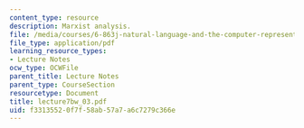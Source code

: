 ```yaml
---
content_type: resource
description: Marxist analysis.
file: /media/courses/6-863j-natural-language-and-the-computer-representation-of-knowledge-spring-2003/f33135520f7f58ab57a7a6c7279c366e_lecture7bw_03.pdf
file_type: application/pdf
learning_resource_types:
- Lecture Notes
ocw_type: OCWFile
parent_title: Lecture Notes
parent_type: CourseSection
resourcetype: Document
title: lecture7bw_03.pdf
uid: f3313552-0f7f-58ab-57a7-a6c7279c366e
---
```

